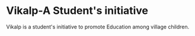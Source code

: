 # Vikalp-A Student's initiative

Vikalp is a student's initiative to promote Education among village children.
